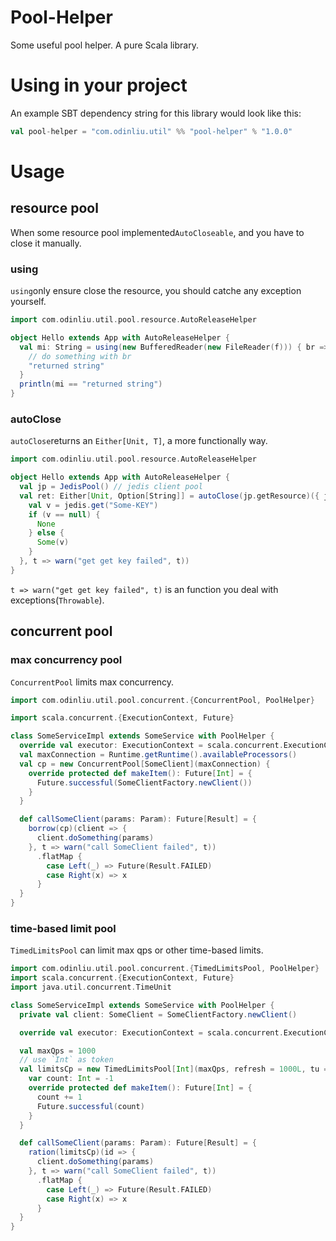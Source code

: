 # Pool-Helper
Some useful pool helper. A pure Scala library.

# Using in your project
An example SBT dependency string for this library would look like this:
```scala
val pool-helper = "com.odinliu.util" %% "pool-helper" % "1.0.0"
```

# Usage
## resource pool
When some resource pool implemented`AutoCloseable`, and you have to close it manually.

### using
`using`only ensure close the resource, you should catche any exception yourself.
```scala
import com.odinliu.util.pool.resource.AutoReleaseHelper

object Hello extends App with AutoReleaseHelper {
  val mi: String = using(new BufferedReader(new FileReader(f))) { br =>
    // do something with br
    "returned string"
  }
  println(mi == "returned string")
}

```

### autoClose
`autoClose`returns an `Either[Unit, T]`, a more functionally way.
```scala
import com.odinliu.util.pool.resource.AutoReleaseHelper

object Hello extends App with AutoReleaseHelper {
  val jp = JedisPool() // jedis client pool
  val ret: Either[Unit, Option[String]] = autoClose(jp.getResource)({ jedis =>
    val v = jedis.get("Some-KEY")
    if (v == null) {
      None
    } else {
      Some(v)
    }
  }, t => warn("get get key failed", t))
}
```

`t => warn("get get key failed", t)` is an function you deal with exceptions(`Throwable`).

## concurrent pool
### max concurrency pool
`ConcurrentPool` limits max concurrency.
```scala
import com.odinliu.util.pool.concurrent.{ConcurrentPool, PoolHelper}

import scala.concurrent.{ExecutionContext, Future}

class SomeServiceImpl extends SomeService with PoolHelper {
  override val executor: ExecutionContext = scala.concurrent.ExecutionContext.global
  val maxConnection = Runtime.getRuntime().availableProcessors()
  val cp = new ConcurrentPool[SomeClient](maxConnection) {
    override protected def makeItem(): Future[Int] = {
      Future.successful(SomeClientFactory.newClient())
    }
  }

  def callSomeClient(params: Param): Future[Result] = {
    borrow(cp)(client => {
      client.doSomething(params)
    }, t => warn("call SomeClient failed", t))
      .flatMap {
        case Left(_) => Future(Result.FAILED)
        case Right(x) => x
      }
  }
}
```

### time-based limit pool
`TimedLimitsPool` can limit max qps or other time-based limits.
```scala
import com.odinliu.util.pool.concurrent.{TimedLimitsPool, PoolHelper}
import scala.concurrent.{ExecutionContext, Future}
import java.util.concurrent.TimeUnit

class SomeServiceImpl extends SomeService with PoolHelper {
  private val client: SomeClient = SomeClientFactory.newClient()

  override val executor: ExecutionContext = scala.concurrent.ExecutionContext.global

  val maxQps = 1000
  // use `Int` as token
  val limitsCp = new TimedLimitsPool[Int](maxQps, refresh = 1000L, tu = TimeUnit.MILLISECONDS) {
    var count: Int = -1
    override protected def makeItem(): Future[Int] = {
      count += 1
      Future.successful(count)
    }
  }

  def callSomeClient(params: Param): Future[Result] = {
    ration(limitsCp)(id => {
      client.doSomething(params)
    }, t => warn("call SomeClient failed", t))
      .flatMap {
        case Left(_) => Future(Result.FAILED)
        case Right(x) => x
      }
  }
}
```
